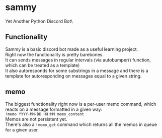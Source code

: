 # sammy
Yet Another Python Discord Bot\
## Functionality
Sammy is a basic discord bot made as a useful learning project.\
Right now the functionality is pretty barebones.\
It can sends messages in regular intervals (via autobumper() function, which can be treated as a template)\
It also autoresponds for some substrings in a message and there is a template for autoresponding on messages equal to a given string.

## memo
The biggest functionality right now is a per-user memo command, which reacts on a message formatted in a given way:\
`!memo YYYY-MM-DD HH:MM memo_content`\
Memos are not persistent yet.\
There's also a `!memo_get` command which returns all the memos in queue for a given user.
